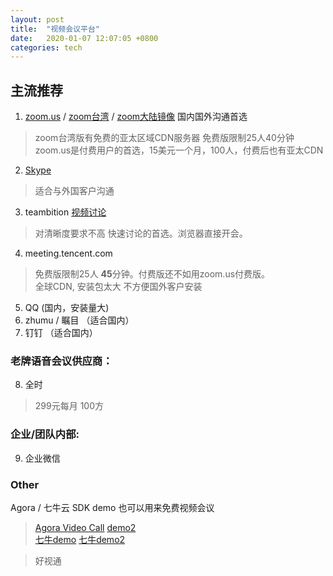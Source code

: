 ```yaml
---
layout: post
title:  "视频会议平台"
date:   2020-01-07 12:07:05 +0800
categories: tech
---
```

## 主流推荐
1. [zoom.us](https://zoom.us) / 
[zoom台湾](https://zoomnow.net/) / 
[zoom大陆镜像](https://zoom.com.cn)  国内国外沟通首选
> zoom台湾版有免费的亚太区域CDN服务器  免费版限制25人40分钟  
zoom.us是付费用户的首选，15美元一个月，100人，付费后也有亚太CDN

2. [Skype](https://www.skype.com/en/get-skype/) 
> 适合与外国客户沟通  

3. teambition [视频讨论](https://blog.teambition.com/blog/web-10-28-1)  
> 对清晰度要求不高 快速讨论的首选。浏览器直接开会。  

4. meeting.tencent.com  
> 免费版限制25人 **45**分钟。付费版还不如用zoom.us付费版。  
> 全球CDN, 安装包太大 不方便国外客户安装  

5. QQ (国内，安装量大) 
1. zhumu / 瞩目 （适合国内） 
1. 钉钉  （适合国内）    

### 老牌语音会议供应商：
8. 全时  
> 299元每月 100方

### 企业/团队内部:
9. 企业微信  

### Other

Agora / 七牛云 SDK demo 也可以用来免费视频会议  
> [Agora Video Call](https://videocall.agora.io/)  [demo2](https://docs.agora.io/cn/Agora%20Platform/downloads)  
> [七牛demo](https://demo-rtc.qnsdk.com/) [七牛demo2](https://doc.qnsdk.com/rtn/docs/demo)  

  
> 好视通
